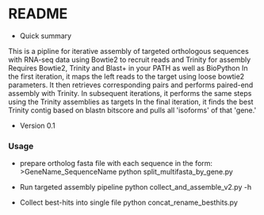 # README #

* Quick summary

This is a pipline for iterative assembly of targeted orthologous sequences with RNA-seq data using Bowtie2 to recruit reads and Trinity for assembly
Requires Bowtie2, Trinity and Blast+ in your PATH as well as BioPython
In the first iteration, it maps the left reads to the target using loose bowtie2 parameters. It then retrieves corresponding pairs and performs paired-end assembly with Trinity.
In subsequent iterations, it performs the same steps using the Trinity assemblies as targets
In the final iteration, it finds the best Trinity contig based on blastn bitscore and pulls all 'isoforms' of that 'gene.'


* Version 0.1

### Usage ###

* prepare ortholog fasta file with each sequence in the form: >GeneName_SequenceName
python split_multifasta_by_gene.py <reference fasta>

* Run targeted assembly pipeline
python collect_and_assemble_v2.py -h

* Collect best-hits into single file
python concat_rename_besthits.py <species> <directory with output files>
